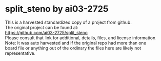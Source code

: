 
# split_steno by ai03-2725  
This is a harvested standardized copy of a project from github.  
The original project can be found at:  
https://github.com/ai03-2725/split_steno  
Please consult that link for additional, details, files, and license information.  
Note: It was auto harvested and if the original repo had more than one board file or anything out of the ordinary the files here are likely not representative.  
    